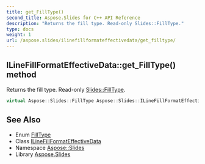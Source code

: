 ```yaml
---
title: get_FillType()
second_title: Aspose.Slides for C++ API Reference
description: "Returns the fill type. Read-only Slides::FillType."
type: docs
weight: 1
url: /aspose.slides/ilinefillformateffectivedata/get_filltype/
---
```

## ILineFillFormatEffectiveData::get_FillType() method


Returns the fill type. Read-only [Slides::FillType](../../filltype/).

```cpp
virtual Aspose::Slides::FillType Aspose::Slides::ILineFillFormatEffectiveData::get_FillType()=0
```

## See Also

* Enum [FillType](../../filltype/)
* Class [ILineFillFormatEffectiveData](../)
* Namespace [Aspose::Slides](../../)
* Library [Aspose.Slides](../../../)